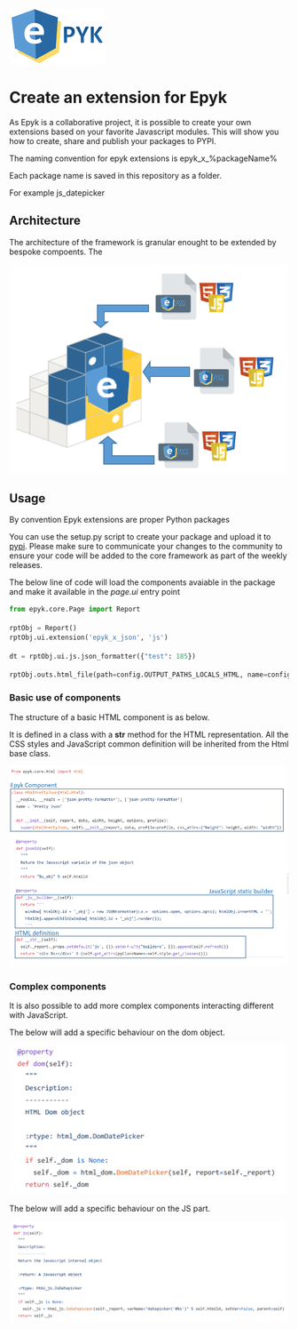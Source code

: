
![](https://raw.githubusercontent.com/epykure/epyk-ui/master/epyk/static/images/epyklogo_whole_big.png)

# Create an extension for Epyk


As Epyk is a collaborative project, it is possible to create your own extensions based on your favorite Javascript modules.
This will show you how to create, share and publish your packages to PYPI.

The naming convention for epyk extensions is epyk_x_%packageName%

Each package name is saved in this repository as a folder.

For example js_datepicker


## Architecture

The architecture of the framework is granular enought to be extended by bespoke compoents.
The 

<div align="center" >
    <img width=500 src="https://github.com/epykure/epyk-extensions/blob/master/static/images/extension.PNG?raw=true">
</div>


## Usage

By convention Epyk extensions are proper Python packages

You can use the setup.py script to create your package and upload it to [pypi](https://pypi.org/).
Please make sure to communicate your changes to the community to ensure your code will be added to the core framework as part of the weekly releases.

The below line of code will load the components avaiable in the package and make it available in the *page.ui* entry point
```py
from epyk.core.Page import Report

rptObj = Report()
rptObj.ui.extension('epyk_x_json', 'js')

dt = rptObj.ui.js.json_formatter({"test": 185})

rptObj.outs.html_file(path=config.OUTPUT_PATHS_LOCALS_HTML, name=config.OUT_FILENAME)
```

### Basic use of components

The structure of a basic HTML component is as below.

It is defined in a class with a __str__ method for the HTML representation.
All the CSS styles and JavaScript common definition will be inherited from the Html base class.

<div align="center">
    <img width=600 src="https://github.com/epykure/epyk-extensions/blob/master/static/images/basic_component.PNG?raw=true">
</div>


### Complex components

It is also possible to add more complex components interacting different with JavaScript.

The below will add a specific behaviour on the dom object.

<div align="center">
    <img width=600 src="https://github.com/epykure/epyk-extensions/blob/master/static/images/dom_link.PNG?raw=true">
</div>

The below will add a specific behaviour on the JS part.

<div align="center">
    <img width=600 src="https://github.com/epykure/epyk-extensions/blob/master/static/images/js_link.PNG?raw=true">
</div>
